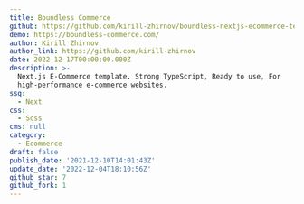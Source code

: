 ```yaml
---
title: Boundless Commerce
github: https://github.com/kirill-zhirnov/boundless-nextjs-ecommerce-template
demo: https://boundless-commerce.com/
author: Kirill Zhirnov
author_link: https://github.com/kirill-zhirnov
date: 2022-12-17T00:00:00.000Z
description: >-
  Next.js E-Commerce template. Strong TypeScript, Ready to use, For
  high-performance e-commerce websites.
ssg:
  - Next
css:
  - Scss
cms: null
category:
  - Ecommerce
draft: false
publish_date: '2021-12-10T14:01:43Z'
update_date: '2022-12-04T18:10:56Z'
github_star: 7
github_fork: 1
---
```


